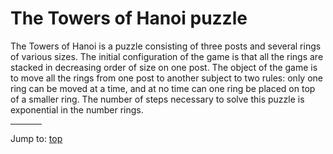 # The Towers of Hanoi puzzle

The Towers of Hanoi is a puzzle consisting of three posts
and several rings of various sizes.  The initial
configuration of the game is that all the rings are stacked
in decreasing order of size on one post.  The object of the
game is to move all the rings from one post to another
subject to two rules: only one ring can be moved at a time,
and at no time can one ring be placed on top of a smaller
ring.  The number of steps necessary to solve this puzzle is
exponential in the number rings.


<hr style="width:10%;text-align:left;margin-left:0">

Jump to: [top](#)


<!--

    Copyright © 1984-2024 by Landon Curt Noll. All Rights Reserved.

    You are free to share and adapt this file under the terms of this license:

        Creative Commons Attribution-ShareAlike 4.0 International (CC BY-SA 4.0)

    For more information, see:

        https://creativecommons.org/licenses/by-sa/4.0/

-->
